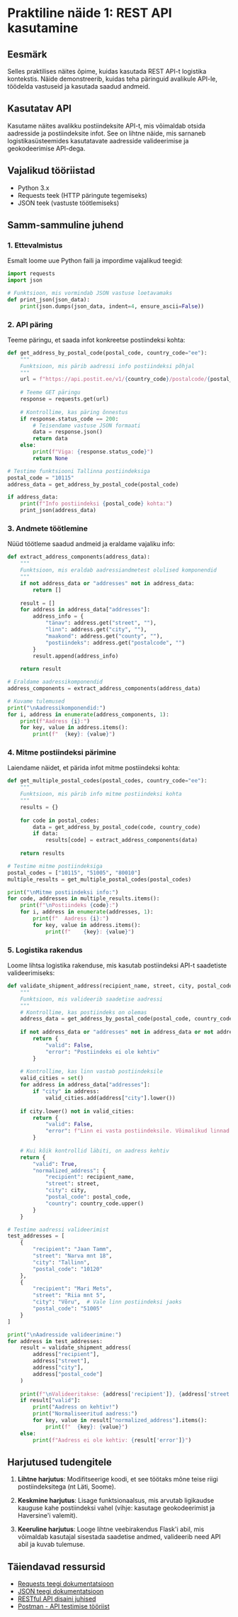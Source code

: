 # Praktiline näide 1: REST API kasutamine

## Eesmärk
Selles praktilises näites õpime, kuidas kasutada REST API-t logistika kontekstis. Näide demonstreerib, kuidas teha päringuid avalikule API-le, töödelda vastuseid ja kasutada saadud andmeid.

## Kasutatav API
Kasutame näites avalikku postiindeksite API-t, mis võimaldab otsida aadresside ja postiindeksite infot. See on lihtne näide, mis sarnaneb logistikasüsteemides kasutatavate aadresside valideerimise ja geokodeerimise API-dega.

## Vajalikud tööriistad
- Python 3.x
- Requests teek (HTTP päringute tegemiseks)
- JSON teek (vastuste töötlemiseks)

## Samm-sammuline juhend

### 1. Ettevalmistus
Esmalt loome uue Python faili ja impordime vajalikud teegid:

```python
import requests
import json

# Funktsioon, mis vormindab JSON vastuse loetavamaks
def print_json(json_data):
    print(json.dumps(json_data, indent=4, ensure_ascii=False))
```

### 2. API päring
Teeme päringu, et saada infot konkreetse postiindeksi kohta:

```python
def get_address_by_postal_code(postal_code, country_code="ee"):
    """
    Funktsioon, mis pärib aadressi info postiindeksi põhjal
    """
    url = f"https://api.postit.ee/v1/{country_code}/postalcode/{postal_code}"
    
    # Teeme GET päringu
    response = requests.get(url)
    
    # Kontrollime, kas päring õnnestus
    if response.status_code == 200:
        # Teisendame vastuse JSON formaati
        data = response.json()
        return data
    else:
        print(f"Viga: {response.status_code}")
        return None

# Testime funktsiooni Tallinna postiindeksiga
postal_code = "10115"
address_data = get_address_by_postal_code(postal_code)

if address_data:
    print(f"Info postiindeksi {postal_code} kohta:")
    print_json(address_data)
```

### 3. Andmete töötlemine
Nüüd töötleme saadud andmeid ja eraldame vajaliku info:

```python
def extract_address_components(address_data):
    """
    Funktsioon, mis eraldab aadressiandmetest olulised komponendid
    """
    if not address_data or "addresses" not in address_data:
        return []
    
    result = []
    for address in address_data["addresses"]:
        address_info = {
            "tänav": address.get("street", ""),
            "linn": address.get("city", ""),
            "maakond": address.get("county", ""),
            "postiindeks": address.get("postalcode", "")
        }
        result.append(address_info)
    
    return result

# Eraldame aadressikomponendid
address_components = extract_address_components(address_data)

# Kuvame tulemused
print("\nAadressikomponendid:")
for i, address in enumerate(address_components, 1):
    print(f"Aadress {i}:")
    for key, value in address.items():
        print(f"  {key}: {value}")
```

### 4. Mitme postiindeksi pärimine
Laiendame näidet, et pärida infot mitme postiindeksi kohta:

```python
def get_multiple_postal_codes(postal_codes, country_code="ee"):
    """
    Funktsioon, mis pärib info mitme postiindeksi kohta
    """
    results = {}
    
    for code in postal_codes:
        data = get_address_by_postal_code(code, country_code)
        if data:
            results[code] = extract_address_components(data)
    
    return results

# Testime mitme postiindeksiga
postal_codes = ["10115", "51005", "80010"]
multiple_results = get_multiple_postal_codes(postal_codes)

print("\nMitme postiindeksi info:")
for code, addresses in multiple_results.items():
    print(f"\nPostiindeks {code}:")
    for i, address in enumerate(addresses, 1):
        print(f"  Aadress {i}:")
        for key, value in address.items():
            print(f"    {key}: {value}")
```

### 5. Logistika rakendus
Loome lihtsa logistika rakenduse, mis kasutab postiindeksi API-t saadetiste valideerimiseks:

```python
def validate_shipment_address(recipient_name, street, city, postal_code, country_code="ee"):
    """
    Funktsioon, mis valideerib saadetise aadressi
    """
    # Kontrollime, kas postiindeks on olemas
    address_data = get_address_by_postal_code(postal_code, country_code)
    
    if not address_data or "addresses" not in address_data or not address_data["addresses"]:
        return {
            "valid": False,
            "error": "Postiindeks ei ole kehtiv"
        }
    
    # Kontrollime, kas linn vastab postiindeksile
    valid_cities = set()
    for address in address_data["addresses"]:
        if "city" in address:
            valid_cities.add(address["city"].lower())
    
    if city.lower() not in valid_cities:
        return {
            "valid": False,
            "error": f"Linn ei vasta postiindeksile. Võimalikud linnad: {', '.join(valid_cities)}"
        }
    
    # Kui kõik kontrollid läbiti, on aadress kehtiv
    return {
        "valid": True,
        "normalized_address": {
            "recipient": recipient_name,
            "street": street,
            "city": city,
            "postal_code": postal_code,
            "country": country_code.upper()
        }
    }

# Testime aadressi valideerimist
test_addresses = [
    {
        "recipient": "Jaan Tamm",
        "street": "Narva mnt 18",
        "city": "Tallinn",
        "postal_code": "10120"
    },
    {
        "recipient": "Mari Mets",
        "street": "Riia mnt 5",
        "city": "Võru",  # Vale linn postiindeksi jaoks
        "postal_code": "51005"
    }
]

print("\nAadresside valideerimine:")
for address in test_addresses:
    result = validate_shipment_address(
        address["recipient"],
        address["street"],
        address["city"],
        address["postal_code"]
    )
    
    print(f"\nValideeritakse: {address['recipient']}, {address['street']}, {address['city']}, {address['postal_code']}")
    if result["valid"]:
        print("Aadress on kehtiv!")
        print("Normaliseeritud aadress:")
        for key, value in result["normalized_address"].items():
            print(f"  {key}: {value}")
    else:
        print(f"Aadress ei ole kehtiv: {result['error']}")
```

## Harjutused tudengitele

1. **Lihtne harjutus**: Modifitseerige koodi, et see töötaks mõne teise riigi postiindeksitega (nt Läti, Soome).

2. **Keskmine harjutus**: Lisage funktsionaalsus, mis arvutab ligikaudse kauguse kahe postiindeksi vahel (vihje: kasutage geokodeerimist ja Haversine'i valemit).

3. **Keeruline harjutus**: Looge lihtne veebirakendus Flask'i abil, mis võimaldab kasutajal sisestada saadetise andmed, valideerib need API abil ja kuvab tulemuse.

## Täiendavad ressursid
- [Requests teegi dokumentatsioon](https://docs.python-requests.org/)
- [JSON teegi dokumentatsioon](https://docs.python.org/3/library/json.html)
- [RESTful API disaini juhised](https://restfulapi.net/)
- [Postman - API testimise tööriist](https://www.postman.com/)
